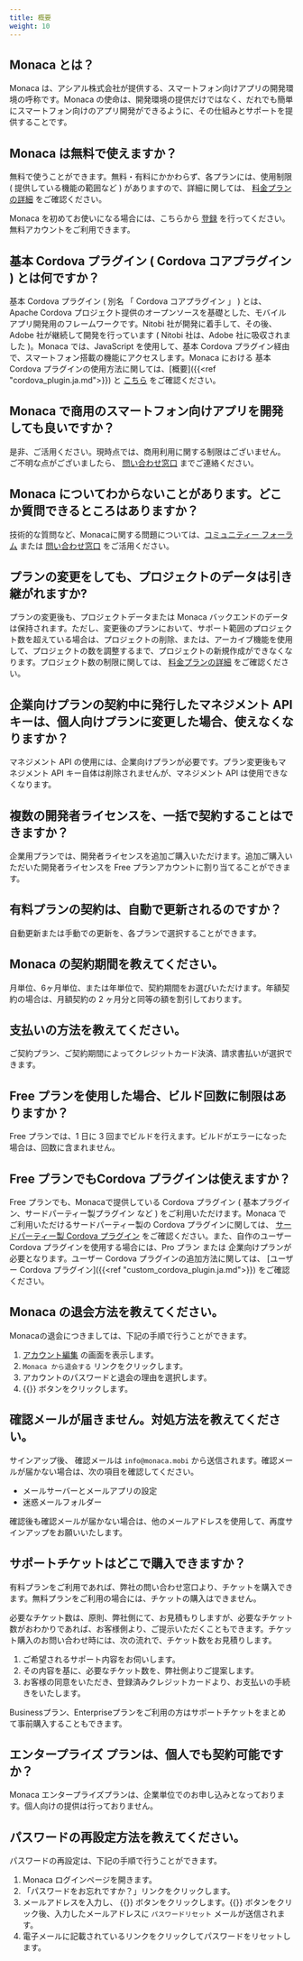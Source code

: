 ```yaml
---
title: 概要
weight: 10
---
```


Monaca とは？
-------------

Monaca
は、アシアル株式会社が提供する、スマートフォン向けアプリの開発環境の呼称です。Monaca
の使命は、開発環境の提供だけではなく、だれでも簡単にスマートフォン向けのアプリ開発ができるように、その仕組みとサポートを提供することです。

Monaca は無料で使えますか？
---------------------------

無料で使うことができます。無料・有料にかかわらず、各プランには、使用制限
( 提供している機能の範囲など ) がありますので、詳細に関しては、
[料金プランの詳細](https://ja.monaca.io/pricing.html) をご確認ください。

Monaca を初めてお使いになる場合には、こちらから
[登録](https://monaca.mobi/ja/register/start)
を行ってください。無料アカウントをご利用できます。

基本 Cordova プラグイン ( Cordova コアプラグイン ) とは何ですか？
-----------------------------------------------------------------

基本 Cordova プラグイン ( 別名 「 Cordova コアプラグイン 」 )
とは、Apache Cordova
プロジェクト提供のオープンソースを基礎とした、モバイルアプリ開発用のフレームワークです。Nitobi
社が開発に着手して、その後、Adobe 社が継続して開発を行っています (
Nitobi 社は、Adobe 社に吸収されました )。Monaca では、JavaScript
を使用して、基本 Cordova
プラグイン経由で、スマートフォン搭載の機能にアクセスします。Monaca
における 基本 Cordova
プラグインの使用方法に関しては、[概要]({{<ref "cordova_plugin.ja.md">}}) と
[こちら](https://cordova.apache.org/docs/en/latest/) をご確認ください。

Monaca で商用のスマートフォン向けアプリを開発しても良いですか？
---------------------------------------------------------------

是非、ご活用ください。現時点では、商用利用に関する制限はございません。
ご不明な点がございましたら、
[問い合わせ窓口](https://ja.monaca.io/service/index.html)
までご連絡ください。

Monaca についてわからないことがあります。どこか質問できるところはありますか？
-----------------------------------------------------------------------------

技術的な質問など、Monacaに関する問題については、[コミュニティー フォーラム](https://teratail.com/tags/Monaca/)
または [問い合わせ窓口](https://ja.monaca.io/service/index.html)
をご活用ください。

プランの変更をしても、プロジェクトのデータは引き継がれますか?
-------------------------------------------------------------

プランの変更後も、プロジェクトデータまたは Monaca
バックエンドのデータは保持されます。ただし、変更後のプランにおいて、サポート範囲のプロジェクト数を超えている場合は、プロジェクトの削除、または、アーカイブ機能を使用して、プロジェクトの数を調整するまで、プロジェクトの新規作成ができなくなります。プロジェクト数の制限に関しては、
[料金プランの詳細](https://ja.monaca.io/pricing.html) をご確認ください。

企業向けプランの契約中に発行したマネジメント API キーは、個人向けプランに変更した場合、使えなくなりますか？
-----------------------------------------------------------------------------------------------------------

マネジメント API
の使用には、企業向けプランが必要です。プラン変更後もマネジメント API
キー自体は削除されませんが、マネジメント API は使用できなくなります。

複数の開発者ライセンスを、一括で契約することはできますか？
----------------------------------------------------------

企業用プランでは、開発者ライセンスを追加ご購入いただけます。追加ご購入いただいた開発者ライセンスを
Free プランアカウントに割り当てることができます。

有料プランの契約は、自動で更新されるのですか？
----------------------------------------------

自動更新または手動での更新を、各プランで選択することができます。

Monaca の契約期間を教えてください。
-----------------------------------

月単位、6ヶ月単位、または年単位で、契約期間をお選びいただけます。年額契約の場合は、月額契約の
2 ヶ月分と同等の額を割引しております。

支払いの方法を教えてください。
------------------------------

ご契約プラン、ご契約期間によってクレジットカード決済、請求書払いが選択できます。

Free プランを使用した場合、ビルド回数に制限はありますか？
---------------------------------------------------------

Free プランでは、1 日に 3
回までビルドを行えます。ビルドがエラーになった場合は、回数に含まれません。

Free プランでもCordova プラグインは使えますか？
-----------------------------------------------

Free プランでも、Monacaで提供している Cordova プラグイン (
基本プラグイン、サードパーティー製プラグイン など )
をご利用いただけます。Monaca でご利用いただけるサードパーティー製の
Cordova プラグインに関しては、 [サードパーティー製 Cordova プラグイン](/ja/reference/third_party_phonegap)
をご確認ください。また、自作のユーザー Cordova
プラグインを使用する場合には、Pro プラン または
企業向けプランが必要となります。ユーザー Cordova
プラグインの追加方法に関しては、 [ユーザー Cordova プラグイン]({{<ref "custom_cordova_plugin.ja.md">}})
をご確認ください。

Monaca の退会方法を教えてください。
-----------------------------------

Monacaの退会につきましては、下記の手順で行うことができます。

1.  [アカウント編集](https://monaca.mobi/ja/account/edit)
    の画面を表示します。
2.  `Monaca から退会する` リンクをクリックします。
3.  アカウントのパスワードと退会の理由を選択します。
4.  {{<guilabel name="退会する">}} ボタンをクリックします。

確認メールが届きません。対処方法を教えてください。
--------------------------------------------------

サインアップ後、 確認メールは `info@monaca.mobi`
から送信されます。確認メールが届かない場合は、次の項目を確認してください。

-   メールサーバーとメールアプリの設定
-   迷惑メールフォルダー

確認後も確認メールが届かない場合は、他のメールアドレスを使用して、再度サインアップをお願いいたします。

サポートチケットはどこで購入できますか？
----------------------------------------

有料プランをご利用であれば、弊社の問い合わせ窓口より、チケットを購入できます。無料プランをご利用の場合には、チケットの購入はできません。

必要なチケット数は、原則、弊社側にて、お見積もりしますが、必要なチケット数がおわかりであれば、お客様側より、ご提示いただくこともできます。チケット購入のお問い合わせ時には、次の流れで、チケット数をお見積りします。

1.  ご希望されるサポート内容をお伺いします。
2.  その内容を基に、必要なチケット数を、弊社側よりご提案します。
3.  お客様の同意をいただき、登録済みクレジットカードより、お支払いの手続きをいたします。

Businessプラン、Enterpriseプランをご利用の方はサポートチケットをまとめて事前購入することもできます。

エンタープライズ プランは、個人でも契約可能ですか？
---------------------------------------------------

Monaca
エンタープライズプランは、企業単位でのお申し込みとなっております。個人向けの提供は行っておりません。

パスワードの再設定方法を教えてください。
----------------------------------------

パスワードの再設定は、下記の手順で行うことができます。

1.  Monaca ログインページを開きます。
2.  「パスワードをお忘れですか？」リンクをクリックします。
3.  メールアドレスを入力し、 {{<guilabel name="送信">}}
    ボタンをクリックします。{{<guilabel name="送信">}} ボタンをクリック後、入力したメールアドレスに
    `パスワードリセット` メールが送信されます。
4.  電子メールに記載されているリンクをクリックしてパスワードをリセットします。

